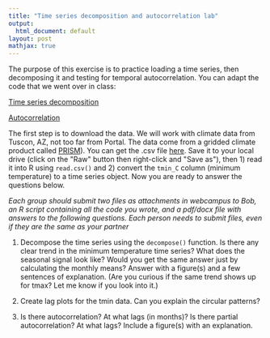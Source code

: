 ```yaml
---
title: "Time series decomposition and autocorrelation lab"
output:
  html_document: default
layout: post
mathjax: true
---
```


The purpose of this exercise is to practice loading a time series, then decomposing
it and testing for temporal autocorrelation. You can adapt the code that we
went over in class:

[Time series decomposition](https://github.com/bobshriver/UNR-EcoForecast/blob/main/lectures/decomp_tutorial.R)

[Autocorrelation](https://github.com/bobshriver/UNR-EcoForecast/blob/main/lectures/autocorrelation.R)

The first step is to download the data. We will work with climate data
from Tuscon, AZ, not too far from Portal. The data come from a gridded climate product called
[PRISM](http://www.prism.oregonstate.edu/explorer/)). You can get the .csv file [here](https://github.com/bobshriver/UNR-EcoForecast/blob/main/data/tucson_prism_monthly.csv).
Save it to your local drive (click on the "Raw" button then right-click and
"Save as"), then 1) read it into R using `read.csv()` and 2) 
convert the `tmin_C` column (minimum temperature) to a time series object. 
Now you are ready to answer the questions below.

*Each group should submit two files as attachments in webcampus to Bob,  an R script containing all the code you wrote, and a pdf/docx file with answers to the following questions. Each person needs to submit files, even if they are the same as your partner*

1) Decompose the time series using the `decompose()` function. Is there any clear
trend in the minimum temperature time series? What does the seasonal signal look
like? Would you get the same answer
just by calculating the monthly means? Answer with a figure(s) and a few 
sentences of explanation. (Are you curious if the same trend shows up for 
tmax? Let me know if you look into it.)

2) Create lag plots for the tmin data. Can you explain the circular patterns?


3) Is there autocorrelation? At what lags (in months)? Is there partial autocorrelation? At what lags? Include a figure(s) with an explanation.




